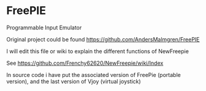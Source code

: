 FreePIE
=======

Programmable Input Emulator
 
Original project could be found https://github.com/AndersMalmgren/FreePIE

I will edit this file or wiki to explain the different functions of NewFreepie

See https://github.com/Frenchy62620/NewFreepie/wiki/Index

In source code i have put the associated version of FreePie (portable version), and the last version of Vjoy (virtual joystick)
